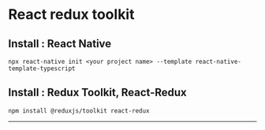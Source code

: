 # React redux toolkit 

## Install : React Native 

`npx react-native init <your project name> --template react-native-template-typescript`  

## Install : Redux Toolkit, React-Redux

`npm install @reduxjs/toolkit react-redux`  

---  